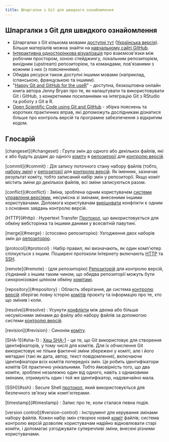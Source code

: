 ```yaml
---
title: Шпаргалки з Git для швидкого ознайомлення
---
```


## Шпаргалки з Git для швидкого ознайомлення

- Шпаргалки з Git кількома мовами [доступні тут](https://github.github.com/training-kit/) ([Українська версія](https://training.github.com/downloads/ua/github-git-cheat-sheet/)). Більше матеріалів можна знайти на [навчальному сайті GitHub](https://try.github.io/).
- [Інтерактивна односторінкова візуалізація](http://ndpsoftware.com/git-cheatsheet.html) про взаємозв'язки між робочим простором, зоною стейджингу, локальним репозиторієм, вихідним (upstream) репозиторієм, та командами, пов'язаними з кожним з них (з поясненнями).
- Обидва ресурси також доступні іншими мовами (наприклад, іспанською, французькою та іншими).
- "[Happy Git and GitHub for the useR](http://happygitwithr.com)" - доступна, безкоштовна онлайн книга автора Jenny Bryan про те, як налаштувати та використовувати Git і GitHub, з конкретними посиланнями на інтеграцію Git з RStudio та роботу з Git в R.
- [Open Scientific Code using Git and GitHub](https://open-source-for-researchers.github.io/open-source-workshop/) - збірка пояснень та коротких практичних вправ, які допоможуть дослідникам дізнатися більше про контроль версій та програмне забезпечення з відкритим кодом.

## Глосарій

[changeset]{#changeset}
:   Група змін до одного або декількох файлів, які є або будуть додані до одного
[коміту](#commit) в [репозиторії](#repository) для [контролю версій](#version-control).

[commit]{#commit}
:   Дія запису поточного стану набору файлів (тобто, [набору змін](#changeset))
у [репозиторії](#repository) для [контролю версій](#version-control). Як іменник, зазначає результат коміту, тобто записаний набір змін у репозиторії.
Якщо коміт містить зміни до декількох файлів, всі зміни записуються разом.

[conflict]{#conflict}
:   Зміна, зроблена одним користувачем [системи управління версіями](#version-control),
несумісна зі змінами, внесеними іншими користувачами.
Допомога користувачам [вирішувати](#resolve) конфлікти є одним з основних завдань контролю версій.

[HTTP]{#http}
:   Hypertext Transfer [Протокол](#protocol), що використовується для обміну вебсторінка та іншими даними у всесвітній павутині.

[merge]{#merge}
:   (стосовно репозиторію): Узгодження двох наборів змін до [репозиторію](#repository).

[protocol]{#protocol}
:   Набір правил, які визначають, як один комп'ютер спілкується з іншим.
Поширені протоколи Інтернету включають [HTTP](#http) та [SSH](#ssh).

[remote]{#remote}
:   (для репозиторію) [Репозиторій](#repository) для контролю версій, зʼєднаний з іншим
таким чином, що обидва репозиторії можуть бути синхронізовані шляхом обміну [комітамі](#commit).

[repository]{#repository}
:   Область зберігання, де система [контролю версій](#version-control)
зберігає повну історію [комітів](#commit) проєкту та інформацію
про те, хто що змінив і коли.

[resolve]{#resolve}
:   Усунути [конфлікти](#conflict) між двома або більше несумісними змінами до файлу або набору файлів за допомогою системи [контролю версій](#version-control).

[revision]{#revision}
:   Синонім [коміту](#commit).

[SHA-1]{#sha-1}
:   [Хеш SHA-1](https://en.wikipedia.org/wiki/SHA-1) - це те, що Git використовує для створення ідентифікаторів, у тому числі для комітів.
Для їх обчислення Git використовує не тільки фактичні зміни збережені у коміті, але і його метадані (такі як дата, автор, текст повідомлення), включаючи ідентифікатори всіх комітів попередніх змін. Це робить ідентифікатори комітів Git практично унікальними.
Тобто ймовірність того, що два коміти, зроблені незалежно один від одного, навіть з однаковими змінами, отримують один і той же ідентифікатор, надзвичайно мала.

[SSH]{#ssh}
:   Secure Shell [протокол](#protocol), який використовується для безпечного зв'язку між комп'ютерами.

[timestamp]{#timestamp}
:   Запис про те, коли сталася певна подія.

[version control]{#version-control}
:   Інструмент для керування змінами набору файлів.
Кожен набір змін створює новий [коміт](#commit) файлів; система контролю версій дозволяє користувачам надійно відновлювати старі коміти, і допомагає узгоджувати суперечливі зміни, внесені різними користувачами.
